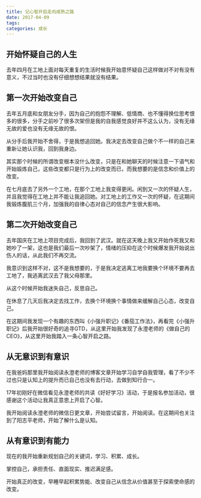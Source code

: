 ```yaml
---
title: 记心智开启走向成熟之路
date: 2017-04-09
tags:  
categories: 成长
---
```

<!-- more -->
## 开始怀疑自己的人生
去年四月在工地上面对每天重复的生活时候我开始意怀疑自己这样做对不对有没有意义，不过当时也没有仔细想想结果就没有结果。

## 第一次开始改变自己
去年五月底和女朋友分手，因为自己的抱怨不理解、低情商、也不懂得换位思考恨多的很多，分手之前吵了很多次架但是我的自我感觉良好并不这么认为，没有无缘无故的爱也没有无缘无故的恨。

从分手后我开始不舍得，于是我想追回她。我决定去改变自己做个不一样的自己来重新让她认识我，回到我身边。

其实那个时候的所谓改变根本没什么改变，只是在和她聊天的时候注意一下语气和开始锻炼自己，这些改变都只是行为上的改变而已，而我想要的是信念和价值上的改变。

在七月底去了另外一个工地，在那个工地上我变得更闲。闲到又一次的怀疑人生，并且我觉得在工地上并不能让我追回她。对工地上的工作又一次的怀疑，在这期间我锻炼腹肌三个月，加强我的自律心态对自己的信念产生很大影响。

## 第二次开始改变自己
去年国庆在工地上项目完成后，我回到了武汉。就在这天晚上我又开始作死我又和她吵了一架，这也是我们最后一次吵架了，情绪的压抑在这个时候爆发我开始说出伤人的话，从此我们不再交流。

我意识到这样不对，这不是我想要的，于是我决定逃离工地我要换个环境不要再去工地了，我逃离武汉去了我父母那里。

从这个时候开始我迷失自己，反思自己。

在休息了几天后我决定去找工作，去换个环境换个事情做来缓解自己心态，改变自己。

在这期间我发现一个有趣的东西叫《小强升职记》《番茄工作法》，再看完《小强升职记》后我开始很好奇的追寻GTD，从这里开始我发现了永澄老师的《做自己的CEO》，从这里开始我踏入一条心智开启之路。

## 从无意识到有意识
在我爸妈那里我开始阅读永澄老师的博客文章开始学习自学自我管理，看了不少不过也只是认知上的提升而已自己也没有去行动，去做到知行合一。

17年初刚好在微信看见永澄老师的共读《好好学习》活动，于是报名参加活动，很感谢这个活动让我真正意思上开启了心智。

我开始阅读永澄老师的微信日更文章，开始尝试留言，开始阅读。在这期间也关注到了阳志平老师，开始了解什么是认知。

## 从有意识到有能力
现在的我开始重新规划自己的关键词，学习、积累、成长。

掌控自己，承担责任、直面现实、推迟满足感。

开始真正的改变，早睡早起积累势能、改变自己从信念从价值甚至于探索使命感的改变。
